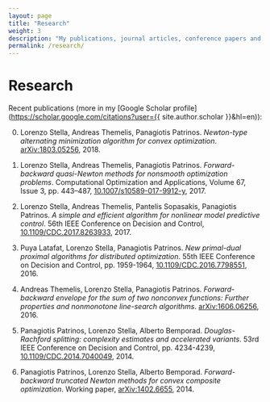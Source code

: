 ```yaml
---
layout: page
title: "Research"
weight: 3
description: "My publications, journal articles, conference papers and working papers and research-related stuff."
permalink: /research/
---
```


# Research

Recent publications (more in my [Google Scholar profile](https://scholar.google.com/citations?user={{ site.author.scholar }}&hl=en)):

0. Lorenzo Stella, Andreas Themelis, Panagiotis Patrinos. *Newton-type alternating minimization algorithm for convex optimization*. [arXiv:1803.05256](https://arxiv.org/abs/1803.05256), 2018.

0. Lorenzo Stella, Andreas Themelis, Panagiotis Patrinos.
*Forward-backward quasi-Newton methods for nonsmooth optimization problems*.
Computational Optimization and Applications, Volume 67, Issue 3, pp. 443–487, [10.1007/s10589-017-9912-y](https://doi.org/10.1007/s10589-017-9912-y), 2017.

0. Lorenzo Stella, Andreas Themelis, Pantelis Sopasakis, Panagiotis Patrinos. *A simple and efficient algorithm for nonlinear model predictive control*. 56th IEEE Conference on Decision and Control, [10.1109/CDC.2017.8263933](https://doi.org/10.1109/CDC.2017.8263933), 2017.

0. Puya Latafat, Lorenzo Stella, Panagiotis Patrinos.
*New primal-dual proximal algorithms for distributed optimization*.
55th IEEE Conference on Decision and Control, pp. 1959-1964, [10.1109/CDC.2016.7798551](https://doi.org/10.1109/CDC.2016.7798551), 2016.

0. Andreas Themelis, Lorenzo Stella, Panagiotis Patrinos.
*Forward-backward envelope for the sum of two nonconvex functions: Further properties and nonmonotone line-search algorithms*.
[arXiv:1606.06256](http://arxiv.org/abs/1606.06256), 2016.

0. Panagiotis Patrinos, Lorenzo Stella, Alberto Bemporad.
*Douglas-Rachford splitting: complexity estimates and accelerated variants*.
53rd IEEE Conference on Decision and Control, pp. 4234-4239, [10.1109/CDC.2014.7040049](https://doi.org/10.1109/CDC.2014.7040049), 2014.

0. Panagiotis Patrinos, Lorenzo Stella, Alberto Bemporad.
*Forward-backward truncated Newton methods for convex composite optimization*.
Working paper, [arXiv:1402.6655](http://arxiv.org/abs/1402.6655), 2014.
